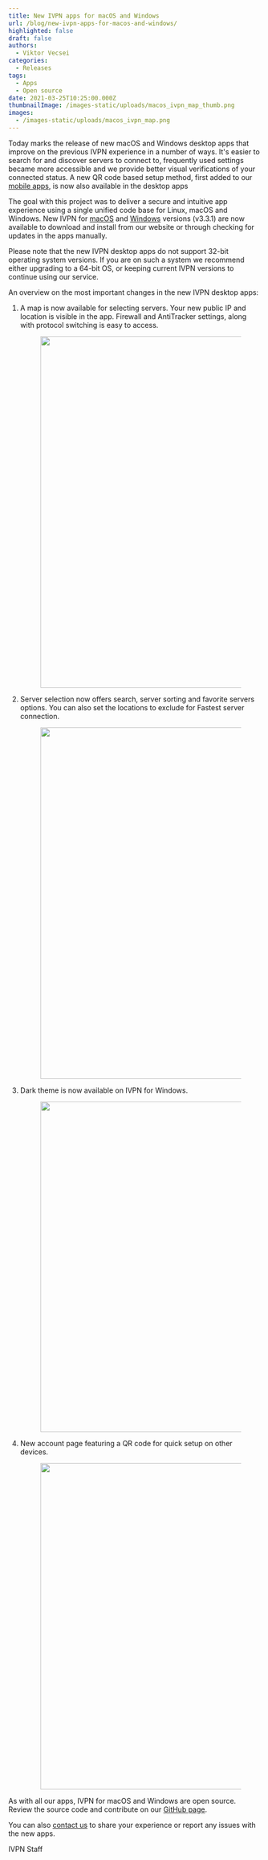 ```yaml
---
title: New IVPN apps for macOS and Windows
url: /blog/new-ivpn-apps-for-macos-and-windows/
highlighted: false
draft: false
authors:
  - Viktor Vecsei
categories:
  - Releases
tags:
  - Apps
  - Open source
date: 2021-03-25T10:25:00.000Z
thumbnailImage: /images-static/uploads/macos_ivpn_map_thumb.png
images:
  - /images-static/uploads/macos_ivpn_map.png
---
```

Today marks the release of new macOS and Windows desktop apps that improve on the previous IVPN experience in a number of ways. It's easier to search for and discover servers to connect to, frequently used settings became more accessible and we provide better visual verifications of your connected status. A new QR code based setup method, first added to our [mobile apps](/blog/release-revamped-ivpn-app-iphones-ipads/), is now also available in the desktop apps

The goal with this project was to deliver a secure and intuitive app experience using a single unified code base for Linux, macOS and Windows. New IVPN for [macOS](/apps-macos) and [Windows](/apps-windows/) versions (v3.3.1) are now available to download and install from our website or through checking for updates in the apps manually.

Please note that the new IVPN desktop apps do not support 32-bit operating system versions. If you are on such a system we recommend either upgrading to a 64-bit OS, or keeping current IVPN versions to continue using our service.

An overview on the most important changes in the new IVPN desktop apps:

1.  A map is now available for selecting servers. Your new public IP and location is visible in the app. Firewall and AntiTracker settings, along with protocol switching is easy to access.

    <figure>
        <img width="700px" src="/images-static/uploads/macos_ivpn_map.png"> 
    </figure>

2.  Server selection now offers search, server sorting and favorite servers options. You can also set the locations to exclude for Fastest server connection.

    <figure>
        <img width="700px" src="/images-static/uploads/macos_ivpn_servers.png"> 
    </figure>

3.  Dark theme is now available on IVPN for Windows.

    <figure>
        <img width="658px" src="/images-static/uploads/windows_dark_mode.png">
    </figure>

4.  New account page featuring a QR code for quick setup on other devices.

    <figure>
        <img width="650px" src="/images-static/uploads/qr_code_ivpn_setup.png"> 
    </figure>

As with all our apps, IVPN for macOS and Windows are open source. Review the source code and contribute on our [GitHub page](https://github.com/ivpn).

You can also [contact us](/contactus/) to share your experience or report any issues with the new apps.

IVPN Staff
